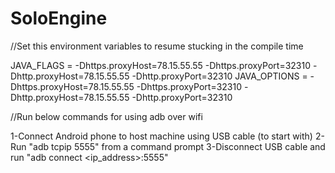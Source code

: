 # SoloEngine
//Set this environment variables to resume stucking in the compile time

JAVA_FLAGS = -Dhttps.proxyHost=78.15.55.55 -Dhttps.proxyPort=32310 -Dhttp.proxyHost=78.15.55.55 -Dhttp.proxyPort=32310 
JAVA_OPTIONS = -Dhttps.proxyHost=78.15.55.55 -Dhttps.proxyPort=32310 -Dhttp.proxyHost=78.15.55.55 -Dhttp.proxyPort=32310



//Run below commands for using adb over wifi

1-Connect Android phone to host machine using USB cable (to start with)
2-Run "adb tcpip 5555" from a command prompt
3-Disconnect USB cable and run "adb connect <ip_address>:5555"
